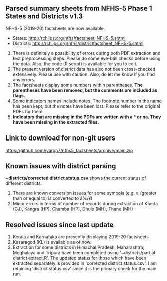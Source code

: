 ## Parsed summary sheets from NFHS-5 Phase 1 States and Districts v1.3
NFHS-5 (2019-20) factsheets are now available.   
- States: http://rchiips.org/nfhs/factsheet_NFHS-5.shtml    
- Districts: http://rchiips.org/nfhs/districtfactsheet_NFHS-5.shtml   

1. There is definitely a possibility of errors during both PDF extraction and text preprocessing steps. Please do some eye-ball checks before using the data. Also, the code (R script) is available for you to edit.   
2. The present version of district data has also not been cross-checked extensively. Please use with caution. Also, do let me know if you find any errors.     
3. The factsheets display some numbers within parentheses. **The parentheses have been removed, but the comments are included as flags.**      
4. Some indicators names include notes. The footnote number in the name has been kept, but the notes have been lost. Please refer to the original PDFs for them.   
5. **Indicators that are missing in the PDFs are written with a * or na. They have been missing in the extracted files.**       

## Link to download for non-git users
https://github.com/jvargh7/nfhs5_factsheets/archive/main.zip

## Known issues with district parsing

~**districts/corrected district status.csv** shows the current status of different districts. 

1. There are known conversion issues for some symbols (e.g. $\ge$ (greater than or equal to) is converted to â‰¥)      
2. Minor errors in terms of number of records during extraction of Kheda (GJ), Kangra (HP), Chamba (HP), Dhule (MH), Thane (MH)   


## Resolved issues since last update

1. Kerala and Karnataka are presently displaying 2019-20 factsheets       
2. Kasaragod (KL) is available as of now.  
3. Extraction for some districts in Himachal Pradesh, Maharashtra, Meghalaya and Tripura  have been completed using '~districts/partial district extract.R'. The updated status for those which have been extracted separately is provided in 'corrected district status.csv'. I am retaining 'district status.csv' since it is the primary check for the main run.  

